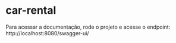 # car-rental

Para acessar a documentação, rode o projeto e acesse o endpoint: http://localhost:8080/swagger-ui/
